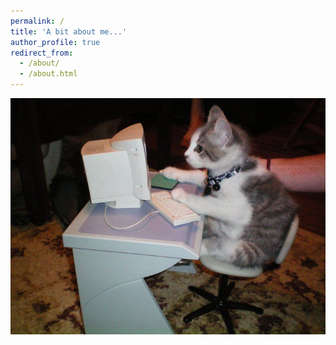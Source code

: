 ```yaml
---
permalink: /
title: 'A bit about me...'
author_profile: true
redirect_from:
  - /about/
  - /about.html
---
```


![Cat working on a computer.](/images/8c3NaCB.jpg)
